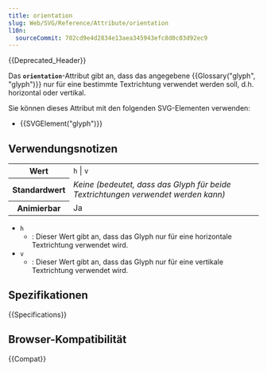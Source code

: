 ```yaml
---
title: orientation
slug: Web/SVG/Reference/Attribute/orientation
l10n:
  sourceCommit: 702cd9e4d2834e13aea345943efc8d0c03d92ec9
---
```


{{Deprecated_Header}}

Das **`orientation`**-Attribut gibt an, dass das angegebene {{Glossary("glyph", "glyph")}} nur für eine bestimmte Textrichtung verwendet werden soll, d.h. horizontal oder vertikal.

Sie können dieses Attribut mit den folgenden SVG-Elementen verwenden:

- {{SVGElement("glyph")}}

## Verwendungsnotizen

<table class="properties">
  <tbody>
    <tr>
      <th scope="row">Wert</th>
      <td><code>h</code> | <code>v</code></td>
    </tr>
    <tr>
      <th scope="row">Standardwert</th>
      <td>
        <em>Keine (bedeutet, dass das Glyph für beide Textrichtungen verwendet werden kann)</em>
      </td>
    </tr>
    <tr>
      <th scope="row">Animierbar</th>
      <td>Ja</td>
    </tr>
  </tbody>
</table>

- `h`
  - : Dieser Wert gibt an, dass das Glyph nur für eine horizontale Textrichtung verwendet wird.
- `v`
  - : Dieser Wert gibt an, dass das Glyph nur für eine vertikale Textrichtung verwendet wird.

## Spezifikationen

{{Specifications}}

## Browser-Kompatibilität

{{Compat}}
